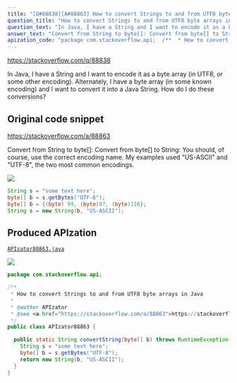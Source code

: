 ```yaml
---
title: "[Q#88838][A#88863] How to convert Strings to and from UTF8 byte arrays in Java"
question_title: "How to convert Strings to and from UTF8 byte arrays in Java"
question_text: "In Java, I have a String and I want to encode it as a byte array (in UTF8, or some other encoding). Alternately, I have a byte array (in some known encoding) and I want to convert it into a Java String. How do I do these conversions?"
answer_text: "Convert from String to byte[]: Convert from byte[] to String: You should, of course, use the correct encoding name. My examples used \"US-ASCII\" and \"UTF-8\", the two most common encodings."
apization_code: "package com.stackoverflow.api;  /**  * How to convert Strings to and from UTF8 byte arrays in Java  *  * @author APIzator  * @see <a href=\"https://stackoverflow.com/a/88863\">https://stackoverflow.com/a/88863</a>  */ public class APIzator88863 {    public static String convertString(byte[] b) throws RuntimeException {     String s = \"some text here\";     byte[] b = s.getBytes(\"UTF-8\");     return new String(b, \"US-ASCII\");   } }"
---
```


https://stackoverflow.com/q/88838

In Java, I have a String and I want to encode it as a byte array (in UTF8, or some other encoding). Alternately, I have a byte array (in some known encoding) and I want to convert it into a Java String. How do I do these conversions?



## Original code snippet

https://stackoverflow.com/a/88863

Convert from String to byte[]:
Convert from byte[] to String:
You should, of course, use the correct encoding name. My examples used &quot;US-ASCII&quot; and &quot;UTF-8&quot;, the two most common encodings.

<div class="code-logo"><img src="/stackoverflow.png" /></div>

```java
String s = "some text here";
byte[] b = s.getBytes("UTF-8");
byte[] b = {(byte) 99, (byte)97, (byte)116};
String s = new String(b, "US-ASCII");
```

## Produced APIzation

[`APIzator88863.java`](https://github.com/pasqualesalza/apization-temp-data/raw/master/search/APIzator88863.java)

<div class="code-logo"><img src="/apizator.png" /></div>

```java
package com.stackoverflow.api;

/**
 * How to convert Strings to and from UTF8 byte arrays in Java
 *
 * @author APIzator
 * @see <a href="https://stackoverflow.com/a/88863">https://stackoverflow.com/a/88863</a>
 */
public class APIzator88863 {

  public static String convertString(byte[] b) throws RuntimeException {
    String s = "some text here";
    byte[] b = s.getBytes("UTF-8");
    return new String(b, "US-ASCII");
  }
}

```